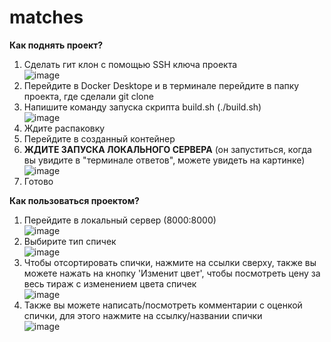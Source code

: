 # matches

**Как поднять проект?**
1. Сделать гит клон с помощью SSH ключа проекта  
![image](https://github.com/user-attachments/assets/322d797a-6e68-4fe2-a85e-1efdc39bd605)
3. Перейдите в Docker Desktope и в терминале перейдите в папку проекта, где сделали git clone
4. Напишите команду запуска скрипта build.sh (./build.sh)  
![image](https://github.com/user-attachments/assets/81264350-69f8-4e58-9a61-6029a48feaf1)
6. Ждите распаковку
7. Перейдите в созданный контейнер
8. **ЖДИТЕ ЗАПУСКА ЛОКАЛЬНОГО СЕРВЕРА** (он запуститься, когда вы увидите в "терминале ответов", можете увидеть на картинке)  
![image](https://github.com/user-attachments/assets/d9bff5e5-121a-4d52-b9eb-4f3b006e2608)
10. Готово

**Как пользоваться проектом?**
1. Перейдите в локальный сервер (8000:8000)  
![image](https://github.com/user-attachments/assets/73ecfc3e-b608-4ac2-a90f-d2c7b3dfaf9c)
3. Выбирите тип спичек  
![image](https://github.com/user-attachments/assets/39056275-84b3-4fb5-b9ae-632e6371cfb9)
5. Чтобы отсортировать спички, нажмите на ссылки сверху, также вы можете нажать на кнопку 'Изменит цвет', чтобы посмотреть цену за весь тираж с изменением цвета спичек  
![image](https://github.com/user-attachments/assets/be976440-d849-4497-8c8d-5ebfb162685d)
7. Также вы можете написать/посмотреть комментарии с оценкой спички, для этого нажмите на ссылку/названии спички  
![image](https://github.com/user-attachments/assets/b7e4b10f-b094-4a6b-bdf6-40df35f3c88d)

